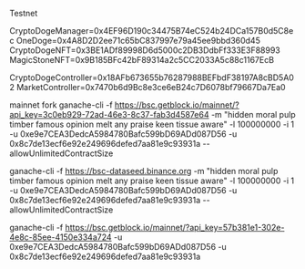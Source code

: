 Testnet

CryptoDogeManager=0x4EF96D190c34475B74eC524b24DCa157B0d5C8ec
OneDoge=0x4A8D2D2ee71c65bC837997e79a45ee9bbd360d45
CryptoDogeNFT=0x3BE1ADf89998D6d5000c2DB3DdbFf333E3F88993
MagicStoneNFT=0x9B185BFc42bF89314a2c5CC2033A5c88c1167EcB

CryptoDogeController=0x18AFb673655b76287988BEFbdF38197A8cBD5A02
MarketController=0x7470b6d9Bc8e3ce6eB24c7D6078bf79667Da7Ea0





mainnet fork
ganache-cli -f https://bsc.getblock.io/mainnet/?api_key=3c0eb929-72ad-46e3-8c37-fab3d4587e64 -m "hidden moral pulp timber famous opinion melt any praise keen tissue aware" -l 100000000 -i 1 -u 0xe9e7CEA3DedcA5984780Bafc599bD69ADd087D56 -u 0x8c7de13ecf6e92e249696defed7aa81e9c93931a --allowUnlimitedContractSize

ganache-cli -f https://bsc-dataseed.binance.org -m "hidden moral pulp timber famous opinion melt any praise keen tissue aware" -l 100000000 -i 1 -u 0xe9e7CEA3DedcA5984780Bafc599bD69ADd087D56 -u 0x8c7de13ecf6e92e249696defed7aa81e9c93931a --allowUnlimitedContractSize



ganache-cli -f https://bsc.getblock.io/mainnet/?api_key=57b381e1-302e-4e8c-85ee-4150e334a724 -u 0xe9e7CEA3DedcA5984780Bafc599bD69ADd087D56 -u 0x8c7de13ecf6e92e249696defed7aa81e9c93931a